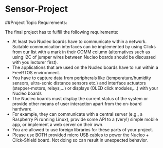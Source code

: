# Sensor-Project
##Project Topic Requirements:

The final project has to fulfill the following requirements:

- At least two Nucleo boards have to communicate within a network. Suitable communication interfaces can be implemented by using Clicks from our list with a mark in their COMM column (alternatives such as using I2C of jumper wires between Nucleo boards should be discussed with you lecturer first).
- The applications that are used on the Nucleo boards have to run within a FreeRTOS environment.
- You have to capture data from peripherals like (temperature/humidity sensors, ultra-sonic distance sensors etc.) and interface actuators (stepper-motors, relays,...) or displays (OLED click modules,...) with your Nucleo boards
- The Nucleo boards must display the current status of the system or provide other means of user interaction apart from the on-board hardware.
- For example, they can communicate with a central server (e.g., a Raspberry Pi running Linux), provide some API to a (very!) simple mobile app, or implement a web server on their own.
- You are allowed to use foreign libraries for these parts of your project.
- Please use BOTH provided micro USB cables to power the Nucleo + Click-Shield board. Not doing so can result in unexpected behavior.


